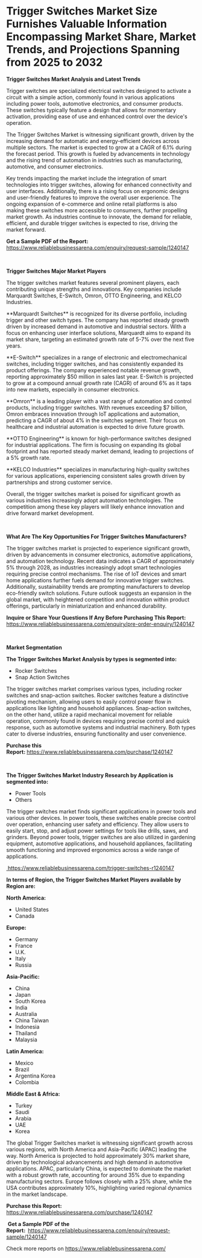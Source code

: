 <p><h1>Trigger Switches Market Size Furnishes Valuable Information Encompassing Market Share, Market Trends, and Projections Spanning from 2025 to 2032</h1></p><p><strong>Trigger Switches Market Analysis and Latest Trends</strong></p>
<p><p>Trigger switches are specialized electrical switches designed to activate a circuit with a simple action, commonly found in various applications including power tools, automotive electronics, and consumer products. These switches typically feature a design that allows for momentary activation, providing ease of use and enhanced control over the device's operation.</p><p>The Trigger Switches Market is witnessing significant growth, driven by the increasing demand for automatic and energy-efficient devices across multiple sectors. The market is expected to grow at a CAGR of 6.1% during the forecast period. This growth is fueled by advancements in technology and the rising trend of automation in industries such as manufacturing, automotive, and consumer electronics.</p><p>Key trends impacting the market include the integration of smart technologies into trigger switches, allowing for enhanced connectivity and user interfaces. Additionally, there is a rising focus on ergonomic designs and user-friendly features to improve the overall user experience. The ongoing expansion of e-commerce and online retail platforms is also making these switches more accessible to consumers, further propelling market growth. As industries continue to innovate, the demand for reliable, efficient, and durable trigger switches is expected to rise, driving the market forward.</p></p>
<p><strong>Get a Sample PDF of the Report:&nbsp;</strong> <a href="https://www.reliablebusinessarena.com/enquiry/request-sample/1240147?utm_campaign=1892&utm_medium=2&utm_source=Github&utm_content=ia&utm_term=12022025&utm_id=trigger-switches">https://www.reliablebusinessarena.com/enquiry/request-sample/1240147</a></p>
<p>&nbsp;</p>
<p><strong>Trigger Switches Major Market Players</strong></p>
<p><p>The trigger switches market features several prominent players, each contributing unique strengths and innovations. Key companies include Marquardt Switches, E-Switch, Omron, OTTO Engineering, and KELCO Industries.</p><p>**Marquardt Switches** is recognized for its diverse portfolio, including trigger and other switch types. The company has reported steady growth driven by increased demand in automotive and industrial sectors. With a focus on enhancing user interface solutions, Marquardt aims to expand its market share, targeting an estimated growth rate of 5-7% over the next five years.</p><p>**E-Switch** specializes in a range of electronic and electromechanical switches, including trigger switches, and has consistently expanded its product offerings. The company experienced notable revenue growth, reporting approximately $50 million in sales last year. E-Switch is projected to grow at a compound annual growth rate (CAGR) of around 6% as it taps into new markets, especially in consumer electronics.</p><p>**Omron** is a leading player with a vast range of automation and control products, including trigger switches. With revenues exceeding $7 billion, Omron embraces innovation through IoT applications and automation, predicting a CAGR of about 4% in the switches segment. Their focus on healthcare and industrial automation is expected to drive future growth.</p><p>**OTTO Engineering** is known for high-performance switches designed for industrial applications. The firm is focusing on expanding its global footprint and has reported steady market demand, leading to projections of a 5% growth rate.</p><p>**KELCO Industries** specializes in manufacturing high-quality switches for various applications, experiencing consistent sales growth driven by partnerships and strong customer service. </p><p>Overall, the trigger switches market is poised for significant growth as various industries increasingly adopt automation technologies. The competition among these key players will likely enhance innovation and drive forward market development.</p></p>
<p>&nbsp;</p>
<p><strong>What Are The Key Opportunities For Trigger Switches Manufacturers?</strong></p>
<p><p>The trigger switches market is projected to experience significant growth, driven by advancements in consumer electronics, automotive applications, and automation technology. Recent data indicates a CAGR of approximately 5% through 2028, as industries increasingly adopt smart technologies requiring precise control mechanisms. The rise of IoT devices and smart home applications further fuels demand for innovative trigger switches. Additionally, sustainability trends are prompting manufacturers to develop eco-friendly switch solutions. Future outlook suggests an expansion in the global market, with heightened competition and innovation within product offerings, particularly in miniaturization and enhanced durability.</p></p>
<p><strong>Inquire or Share Your Questions If Any Before Purchasing This Report:</strong> <a href="https://www.reliablebusinessarena.com/enquiry/pre-order-enquiry/1240147?utm_campaign=1892&utm_medium=2&utm_source=Github&utm_content=ia&utm_term=12022025&utm_id=trigger-switches">https://www.reliablebusinessarena.com/enquiry/pre-order-enquiry/1240147</a></p>
<p>&nbsp;</p>
<p><strong>Market Segmentation</strong></p>
<p><strong>The Trigger Switches Market Analysis by types is segmented into:</strong></p>
<p><ul><li>Rocker Switches</li><li>Snap Action Switches</li></ul></p>
<p><p>The trigger switches market comprises various types, including rocker switches and snap-action switches. Rocker switches feature a distinctive pivoting mechanism, allowing users to easily control power flow in applications like lighting and household appliances. Snap-action switches, on the other hand, utilize a rapid mechanical movement for reliable operation, commonly found in devices requiring precise control and quick response, such as automotive systems and industrial machinery. Both types cater to diverse industries, ensuring functionality and user convenience.</p></p>
<p><strong>Purchase this Report:&nbsp;</strong><a href="https://www.reliablebusinessarena.com/purchase/1240147?utm_campaign=1892&utm_medium=2&utm_source=Github&utm_content=ia&utm_term=12022025&utm_id=trigger-switches">https://www.reliablebusinessarena.com/purchase/1240147</a></p>
<p>&nbsp;</p>
<p><strong>The Trigger Switches Market Industry Research by Application is segmented into:</strong></p>
<p><ul><li>Power Tools</li><li>Others</li></ul></p>
<p><p>The trigger switches market finds significant applications in power tools and various other devices. In power tools, these switches enable precise control over operation, enhancing user safety and efficiency. They allow users to easily start, stop, and adjust power settings for tools like drills, saws, and grinders. Beyond power tools, trigger switches are also utilized in gardening equipment, automotive applications, and household appliances, facilitating smooth functioning and improved ergonomics across a wide range of applications.</p></p>
<p><a href="https://www.reliablebusinessarena.com/trigger-switches-r1240147?utm_campaign=1892&utm_medium=2&utm_source=Github&utm_content=ia&utm_term=12022025&utm_id=trigger-switches">&nbsp;https://www.reliablebusinessarena.com/trigger-switches-r1240147</a></p>
<p><strong>In terms of Region, the Trigger Switches Market Players available by Region are:</strong></p>
<p>
    <p> <strong> North America: </strong>
        <ul>
            <li>United States</li>
            <li>Canada</li>
        </ul>
        </p> 
    <p> <strong> Europe: </strong>
        <ul>
            <li>Germany</li>
            <li>France</li>
            <li>U.K.</li>
            <li>Italy</li>
            <li>Russia</li>
        </ul>
        </p> 
    <p> <strong> Asia-Pacific: </strong>
        <ul>
            <li>China</li>
            <li>Japan</li>
            <li>South Korea</li>
            <li>India</li>
            <li>Australia</li>
            <li>China Taiwan</li>
            <li>Indonesia</li>
            <li>Thailand</li>
            <li>Malaysia</li>
        </ul>
        </p> 
    <p> <strong> Latin America: </strong>
        <ul>
            <li>Mexico</li>
            <li>Brazil</li>
            <li>Argentina Korea</li>
            <li>Colombia</li>
        </ul>
        </p> 
    <p> <strong> Middle East & Africa: </strong>
        <ul>
            <li>Turkey</li>
            <li>Saudi</li>
            <li>Arabia</li>
            <li>UAE</li>
            <li>Korea</li>
        </ul>
    </p>
    </p>
<p><p>The global Trigger Switches market is witnessing significant growth across various regions, with North America and Asia-Pacific (APAC) leading the way. North America is projected to hold approximately 30% market share, driven by technological advancements and high demand in automotive applications. APAC, particularly China, is expected to dominate the market with a robust growth rate, accounting for around 35% due to expanding manufacturing sectors. Europe follows closely with a 25% share, while the USA contributes approximately 10%, highlighting varied regional dynamics in the market landscape.</p></p>
<p><strong>Purchase this Report: </strong><a href="https://www.reliablebusinessarena.com/purchase/1240147?utm_campaign=1892&utm_medium=2&utm_source=Github&utm_content=ia&utm_term=12022025&utm_id=trigger-switches">https://www.reliablebusinessarena.com/purchase/1240147</a></p>
<p>&nbsp;<strong>Get a Sample PDF of the Report:&nbsp;&nbsp;</strong><a href="https://www.reliablebusinessarena.com/enquiry/request-sample/1240147?utm_campaign=1892&utm_medium=2&utm_source=Github&utm_content=ia&utm_term=12022025&utm_id=trigger-switches">https://www.reliablebusinessarena.com/enquiry/request-sample/1240147</a></p>
<p><strong></strong></p>
<p>Check more reports on <a href="https://www.reliablebusinessarena.com/?utm_campaign=1892&utm_medium=2&utm_source=Github&utm_content=ia&utm_term=12022025&utm_id=trigger-switches">https://www.reliablebusinessarena.com/</a></p>
